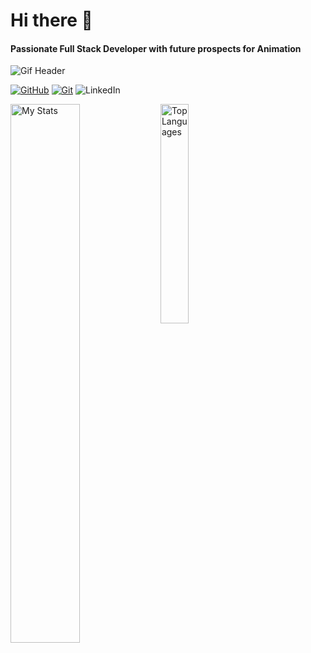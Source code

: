 <h1 align="left"> Hi there 👋</h1>
<h4 align="left"> Passionate Full Stack Developer with future prospects for Animation </h4>
<img src="https://media0.giphy.com/media/v1.Y2lkPTc5MGI3NjExMWI4Mmg3Y29ldml2NXRocmdiZm9ieDEwajJmOXFvYWw1NmJrd281NCZlcD12MV9pbnRlcm5hbF9naWZfYnlfaWQmY3Q9Zw/l0HlNaQ6gWfllcjDO/giphy.gif" alt="Gif Header" /> 

[![GitHub](https://img.shields.io/badge/GitHub-181717.svg?style=for-the-badge&logo=GitHub&logoColor=white)](https://github.com/storemydata)
[![Git](https://img.shields.io/badge/Git-F05032?style=for-the-badge&logo=git&logoColor=white)](https://git-scm.com/)
![LinkedIn](https://img.shields.io/badge/LinkedIn-%230077B5.svg?style=for-the-badge&logo=linkedin&logoColor=white)


<img alt="My Stats" align="left" width="47%" src="https://github-readme-stats.vercel.app/api?username=storemydata&show_icons=true" />

<img alt="Top Languages" align="left" width="30%" src="https://github-readme-stats.vercel.app/api/top-langs/?username=storemydata&hide_progress=true" />




 
<!--
**storemydata/storemydata** is a ✨ _special_ ✨ repository because its `README.md` (this file) appears on your GitHub profile.
<!--
Here are some ideas to get you started:
<!--
- 🔭 I’m currently working on ...
- 🌱 I’m currently learning ...
- 👯 I’m looking to collaborate on ...
- 🤔 I’m looking for help with ...
- 💬 Ask me about ...
- 📫 How to reach me: ...
- 😄 Pronouns: ...
- ⚡ Fun fact: ... -->
